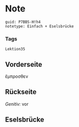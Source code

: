 # Note
```
guid: P7BBS-H!h4
notetype: Einfach + Eselsbrücke
```

### Tags
```
Lektion35
```

## Vorderseite
ἔμπροσθεν

## Rückseite
<i>Genitiv:</i> vor

## Eselsbrücke

